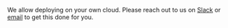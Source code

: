 We allow deploying on your own cloud. Please reach out to us on [Slack](https://join.slack.com/t/truefoundry/shared_invite/zt-19h90rcfa-7NVJHJZFB587JlHoGqbRNA) or [email](mailto:support@truefoundry.com) to get this done for you.
